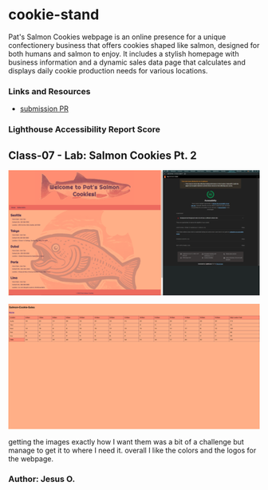 # cookie-stand

Pat's Salmon Cookies webpage is an online presence for a unique confectionery business that offers cookies shaped like salmon, designed for both humans and salmon to enjoy. It includes a stylish homepage with business information and a dynamic sales data page that calculates and displays daily cookie production needs for various locations.

### Links and Resources

* [submission PR](https://github.com/Jnez405/cookie-stand/tree/clss06-Basics)

### Lighthouse Accessibility Report Score
## Class-07 - Lab: Salmon Cookies Pt. 2

![Home Page](img\Screenshot-2024-06-12-210156.png)

![Sales Page](img\Screenshot-2024-06-12-210512.png)

getting the images exactly how I want them was a bit of a challenge but manage to get it to where I need it. overall I like the colors and the logos for the webpage.

### Author: Jesus O.
